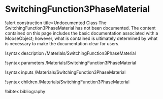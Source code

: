 <!-- MOOSE Documentation Stub: Remove this when content is added. -->

# SwitchingFunction3PhaseMaterial

!alert construction title=Undocumented Class
The SwitchingFunction3PhaseMaterial has not been documented. The content contained on this page
includes the basic documentation associated with a MooseObject; however, what is contained is
ultimately determined by what is necessary to make the documentation clear for users.

!syntax description /Materials/SwitchingFunction3PhaseMaterial

!syntax parameters /Materials/SwitchingFunction3PhaseMaterial

!syntax inputs /Materials/SwitchingFunction3PhaseMaterial

!syntax children /Materials/SwitchingFunction3PhaseMaterial

!bibtex bibliography
